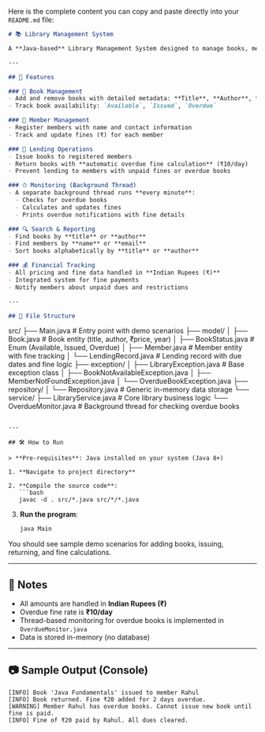 Here is the complete content you can copy and paste directly into your `README.md` file:

```markdown
# 📚 Library Management System

A **Java-based** Library Management System designed to manage books, members, lending operations, and overdue tracking with real-time fine calculations.

---

## 🚀 Features

### 📖 Book Management
- Add and remove books with detailed metadata: **Title**, **Author**, **Price (₹)**, **Publication Year**
- Track book availability: `Available`, `Issued`, `Overdue`

### 👥 Member Management
- Register members with name and contact information
- Track and update fines (₹) for each member

### 🔄 Lending Operations
- Issue books to registered members
- Return books with **automatic overdue fine calculation** (₹10/day)
- Prevent lending to members with unpaid fines or overdue books

### ⏱ Monitoring (Background Thread)
- A separate background thread runs **every minute**:
  - Checks for overdue books
  - Calculates and updates fines
  - Prints overdue notifications with fine details

### 🔍 Search & Reporting
- Find books by **title** or **author**
- Find members by **name** or **email**
- Sort books alphabetically by **title** or **author**

### 💰 Financial Tracking
- All pricing and fine data handled in **Indian Rupees (₹)**
- Integrated system for fine payments
- Notify members about unpaid dues and restrictions

---

## 📂 File Structure

```
src/
├── Main.java                        # Entry point with demo scenarios
├── model/
│   ├── Book.java                    # Book entity (title, author, ₹price, year)
│   ├── BookStatus.java              # Enum (Available, Issued, Overdue)
│   ├── Member.java                  # Member entity with fine tracking
│   └── LendingRecord.java           # Lending record with due dates and fine logic
├── exception/
│   ├── LibraryException.java        # Base exception class
│   ├── BookNotAvailableException.java
│   ├── MemberNotFoundException.java
│   └── OverdueBookException.java
├── repository/
│   └── Repository.java              # Generic in-memory data storage
└── service/
    ├── LibraryService.java          # Core library business logic
    └── OverdueMonitor.java          # Background thread for checking overdue books
```

---

## 🛠 How to Run

> **Pre-requisites**: Java installed on your system (Java 8+)

1. **Navigate to project directory**

2. **Compile the source code**:
   ```bash
   javac -d . src/*.java src/*/*.java
   ```

3. **Run the program**:
   ```bash
   java Main
   ```

You should see sample demo scenarios for adding books, issuing, returning, and fine calculations.

---

## 📌 Notes

- All amounts are handled in **Indian Rupees (₹)**
- Overdue fine rate is **₹10/day**
- Thread-based monitoring for overdue books is implemented in `OverdueMonitor.java`
- Data is stored in-memory (no database)

---

## 📷 Sample Output (Console)

```
[INFO] Book 'Java Fundamentals' issued to member Rahul
[INFO] Book returned. Fine ₹20 added for 2 days overdue.
[WARNING] Member Rahul has overdue books. Cannot issue new book until fine is paid.
[INFO] Fine of ₹20 paid by Rahul. All dues cleared.
```
